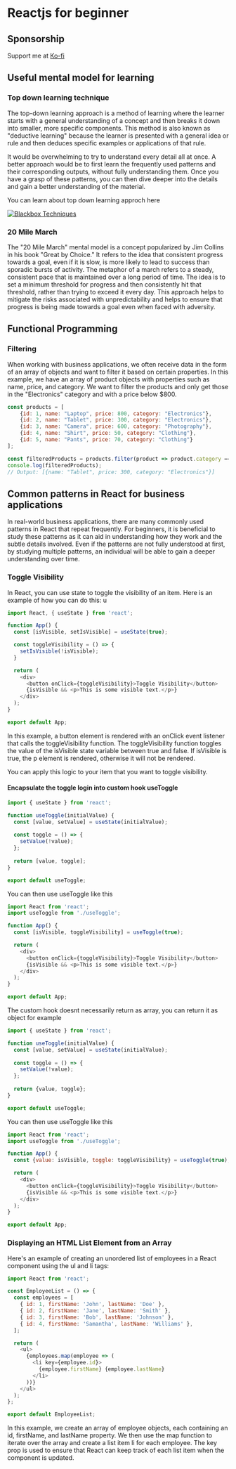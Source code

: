 # Reactjs for beginner

## Sponsorship

Support me at [Ko-fi](https://ko-fi.com/secretbasex)

## Useful mental model for learning

### Top down learning technique

The top-down learning approach is a method of learning where the learner starts with a general understanding of a concept and then breaks it down into smaller, more specific components. This method is also known as "deductive learning" because the learner is presented with a general idea or rule and then deduces specific examples or applications of that rule.

It would be overwhelming to try to understand every detail all at once. A better approach would be to first learn the frequently used patterns and their corresponding outputs, without fully understanding them. Once you have a grasp of these patterns, you can then dive deeper into the details and gain a better understanding of the material.

You can learn about top down learning approch here

[![Blackbox Techniques](https://img.youtube.com/vi/RDzsrmMl48I/0.jpg)](https://www.youtube.com/watch?v=RDzsrmMl48I)

### 20 Mile March

The "20 Mile March" mental model is a concept popularized by Jim Collins in his book "Great by Choice." It refers to the idea that consistent progress towards a goal, even if it is slow, is more likely to lead to success than sporadic bursts of activity. The metaphor of a march refers to a steady, consistent pace that is maintained over a long period of time. The idea is to set a minimum threshold for progress and then consistently hit that threshold, rather than trying to exceed it every day. This approach helps to mitigate the risks associated with unpredictability and helps to ensure that progress is being made towards a goal even when faced with adversity.

## Functional Programming 

### Filtering

When working with business applications, we often receive data in the form of an array of objects and want to filter it based on certain properties. In this example, we have an array of product objects with properties such as name, price, and category. We want to filter the products and only get those in the "Electronics" category and with a price below $800.

```javascript
const products = [
    {id: 1, name: "Laptop", price: 800, category: "Electronics"},
    {id: 2, name: "Tablet", price: 300, category: "Electronics"},
    {id: 3, name: "Camera", price: 600, category: "Photography"},
    {id: 4, name: "Shirt", price: 50, category: "Clothing"},
    {id: 5, name: "Pants", price: 70, category: "Clothing"}
];

const filteredProducts = products.filter(product => product.category === "Electronics" && product.price < 800);
console.log(filteredProducts); 
// Output: [{name: "Tablet", price: 300, category: "Electronics"}]
```

## Common patterns in React for business applications
In real-world business applications, there are many commonly used patterns in React that repeat frequently. For beginners, it is beneficial to study these patterns as it can aid in understanding how they work and the subtle details involved. Even if the patterns are not fully understood at first, by studying multiple patterns, an individual will be able to gain a deeper understanding over time.

### Toggle Visibility

In React, you can use state to toggle the visibility of an item. Here is an example of how you can do this:
u
```javascript
import React, { useState } from 'react';

function App() {
  const [isVisible, setIsVisible] = useState(true);

  const toggleVisibility = () => {
    setIsVisible(!isVisible);
  }

  return (
    <div>
      <button onClick={toggleVisibility}>Toggle Visibility</button>
      {isVisible && <p>This is some visible text.</p>}
    </div>
  );
}

export default App;
```
In this example, a button element is rendered with an onClick event listener that calls the toggleVisibility function. The toggleVisibility function toggles the value of the isVisible state variable between true and false. If isVisible is true, the p element is rendered, otherwise it will not be rendered.

You can apply this logic to your item that you want to toggle visibility.

#### Encapsulate the toggle login into custom hook useToggle

```javascript
import { useState } from 'react';

function useToggle(initialValue) {
  const [value, setValue] = useState(initialValue);
  
  const toggle = () => {
    setValue(!value);
  };
  
  return [value, toggle];
}

export default useToggle;
```

You can then use useToggle like this

```javascript
import React from 'react';
import useToggle from './useToggle';

function App() {
  const [isVisible, toggleVisibility] = useToggle(true);

  return (
    <div>
      <button onClick={toggleVisibility}>Toggle Visibility</button>
      {isVisible && <p>This is some visible text.</p>}
    </div>
  );
}

export default App;
```

The custom hook doesnt necessarily return as array, you can return it as object for example

```javascript
import { useState } from 'react';

function useToggle(initialValue) {
  const [value, setValue] = useState(initialValue);
  
  const toggle = () => {
    setValue(!value);
  };
  
  return {value, toggle};
}

export default useToggle;
```

You can then use useToggle like this

```javascript
import React from 'react';
import useToggle from './useToggle';

function App() {
  const {value: isVisible, toggle: toggleVisibility} = useToggle(true);

  return (
    <div>
      <button onClick={toggleVisibility}>Toggle Visibility</button>
      {isVisible && <p>This is some visible text.</p>}
    </div>
  );
}

export default App;
```

### Displaying an HTML List Element from an Array 

Here's an example of creating an unordered list of employees in a React component using the ul and li tags:

```js
import React from 'react';

const EmployeeList = () => {
  const employees = [
    { id: 1, firstName: 'John', lastName: 'Doe' },
    { id: 2, firstName: 'Jane', lastName: 'Smith' },
    { id: 3, firstName: 'Bob', lastName: 'Johnson' },
    { id: 4, firstName: 'Samantha', lastName: 'Williams' },
  ];

  return (
    <ul>
      {employees.map(employee => (
        <li key={employee.id}>
          {employee.firstName} {employee.lastName}
        </li>
      ))}
    </ul>
  );
};

export default EmployeeList;
```

In this example, we create an array of employee objects, each containing an id, firstName, and lastName property. We then use the map function to iterate over the array and create a list item li for each employee. The key prop is used to ensure that React can keep track of each list item when the component is updated.
